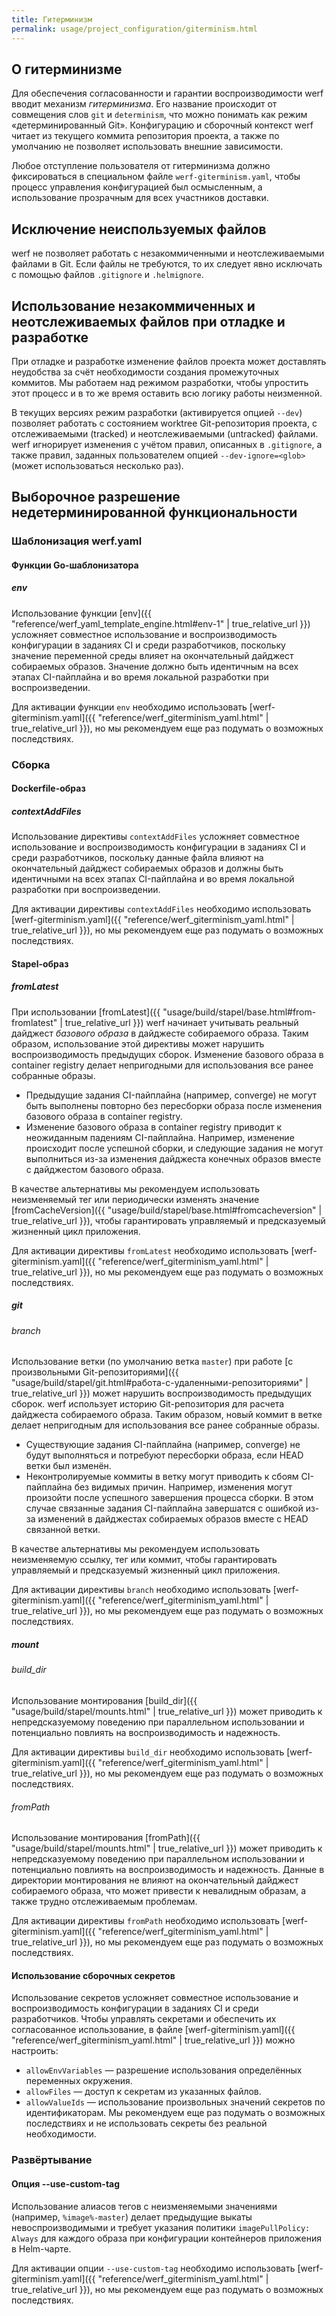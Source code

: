 ```yaml
---
title: Гитерминизм
permalink: usage/project_configuration/giterminism.html
---
```


## О гитерминизме

Для обеспечения согласованности и гарантии воспроизводимости werf вводит механизм _гитерминизма_. Его название происходит от совмещения слов `git` и `determinism`, что можно понимать как режим «детерминированный Git». Конфигурацию и сборочный контекст werf читает из текущего коммита репозитория проекта, а также по умолчанию не позволяет использовать внешние зависимости.

Любое отступление пользователя от гитерминизма должно фиксироваться в специальном файле `werf-giterminism.yaml`, чтобы процесс управления конфигурацией был осмысленным, а использование прозрачным для всех участников доставки.

## Исключение неиспользуемых файлов

werf не позволяет работать с незакоммиченными и неотслеживаемыми файлами в Git. Если файлы не требуются, то их следует явно исключать с помощью файлов `.gitignore` и `.helmignore`.

## Использование незакоммиченных и неотслеживаемых файлов при отладке и разработке

При отладке и разработке изменение файлов проекта может доставлять неудобства за счёт необходимости создания промежуточных коммитов. Мы работаем над режимом разработки, чтобы упростить этот процесс и в то же время оставить всю логику работы неизменной.

В текущих версиях режим разработки (активируется опцией `--dev`) позволяет работать с состоянием worktree Git-репозитория проекта, с отслеживаемыми (tracked) и неотслеживаемыми (untracked) файлами. werf игнорирует изменения с учётом правил, описанных в `.gitignore`, а также правил, заданных пользователем опцией `--dev-ignore=<glob>` (может использоваться несколько раз).

## Выборочное разрешение недетерминированной функциональности

### Шаблонизация werf.yaml

#### Функции Go-шаблонизатора

##### env

Использование функции [env]({{ "reference/werf_yaml_template_engine.html#env-1" | true_relative_url }}) усложняет совместное использование и воспроизводимость конфигурации в заданиях CI и среди разработчиков, поскольку значение переменной среды влияет на окончательный дайджест собираемых образов. Значение должно быть идентичным на всех этапах CI-пайплайна и во время локальной разработки при воспроизведении.

Для активации функции `env` необходимо использовать [werf-giterminism.yaml]({{ "reference/werf_giterminism_yaml.html" | true_relative_url }}), но мы рекомендуем еще раз подумать о возможных последствиях.

### Сборка

#### Dockerfile-образ

##### contextAddFiles

Использование директивы `contextAddFiles` усложняет совместное использование и воспроизводимость конфигурации в заданиях CI и среди разработчиков, поскольку данные файла влияют на окончательный дайджест собираемых образов и должны быть идентичными на всех этапах CI-пайплайна и во время локальной разработки при воспроизведении.

Для активации директивы `contextAddFiles` необходимо использовать [werf-giterminism.yaml]({{ "reference/werf_giterminism_yaml.html" | true_relative_url }}), но мы рекомендуем еще раз подумать о возможных последствиях.

#### Stapel-образ

##### fromLatest

При использовании [fromLatest]({{ "usage/build/stapel/base.html#from-fromlatest" | true_relative_url }}) werf начинает учитывать реальный дайджест _базового образа_ в дайджесте собираемого образа. Таким образом, использование этой директивы может нарушить воспроизводимость предыдущих сборок. Изменение базового образа в container registry делает непригодными для использования все ранее собранные образы.

* Предыдущие задания CI-пайплайна (например, converge) не могут быть выполнены повторно без пересборки образа после изменения базового образа в container registry.
* Изменение базового образа в container registry приводит к неожиданным падениям CI-пайплайна. Например, изменение происходит после успешной сборки, и следующие задания не могут выполниться из-за изменения дайджеста конечных образов вместе с дайджестом базового образа.

В качестве альтернативы мы рекомендуем использовать неизменяемый тег или периодически изменять значение [fromCacheVersion]({{ "usage/build/stapel/base.html#fromcacheversion" | true_relative_url }}), чтобы гарантировать управляемый и предсказуемый жизненный цикл приложения.

Для активации директивы `fromLatest` необходимо использовать [werf-giterminism.yaml]({{ "reference/werf_giterminism_yaml.html" | true_relative_url }}), но мы рекомендуем еще раз подумать о возможных последствиях.

##### git

###### branch

Использование ветки (по умолчанию ветка `master`) при работе [с произвольными Git-репозиториями]({{ "usage/build/stapel/git.html#работа-с-удаленными-репозиториями" | true_relative_url }}) может нарушить воспроизводимость предыдущих сборок. werf использует историю Git-репозитория для расчета дайджеста собираемого образа. Таким образом, новый коммит в ветке делает непригодным для использования все ранее собранные образы.

* Существующие задания CI-пайплайна (например, converge) не будут выполняться и потребуют пересборки образа, если HEAD ветки был изменён.
* Неконтролируемые коммиты в ветку могут приводить к сбоям CI-пайплайна без видимых причин. Например, изменения могут произойти после успешного завершения процесса сборки. В этом случае связанные задания CI-пайплайна завершатся с ошибкой из-за изменений в дайджестах собираемых образов вместе с HEAD связанной ветки.

В качестве альтернативы мы рекомендуем использовать неизменяемую ссылку, тег или коммит, чтобы гарантировать управляемый и предсказуемый жизненный цикл приложения.

Для активации директивы `branch` необходимо использовать [werf-giterminism.yaml]({{ "reference/werf_giterminism_yaml.html" | true_relative_url }}), но мы рекомендуем еще раз подумать о возможных последствиях.

##### mount

###### build_dir

Использование монтирования [build_dir]({{ "usage/build/stapel/mounts.html" | true_relative_url }}) может приводить к непредсказуемому поведению при параллельном использовании и потенциально повлиять на воспроизводимость и надежность.

Для активации директивы `build_dir` необходимо использовать [werf-giterminism.yaml]({{ "reference/werf_giterminism_yaml.html" | true_relative_url }}), но мы рекомендуем еще раз подумать о возможных последствиях.

###### fromPath

Использование монтирования [fromPath]({{ "usage/build/stapel/mounts.html" | true_relative_url }}) может приводить к непредсказуемому поведению при параллельном использовании и потенциально повлиять на воспроизводимость и надежность. Данные в директории монтирования не влияют на окончательный дайджест собираемого образа, что может привести к невалидным образам, а также трудно отслеживаемым проблемам.

Для активации директивы `fromPath` необходимо использовать [werf-giterminism.yaml]({{ "reference/werf_giterminism_yaml.html" | true_relative_url }}), но мы рекомендуем еще раз подумать о возможных последствиях.

#### Использование сборочных секретов

Использование секретов усложняет совместное использование и воспроизводимость конфигурации в заданиях CI и среди разработчиков.
Чтобы управлять секретами и обеспечить их согласованное использование, в файле [werf-giterminism.yaml]({{ "reference/werf_giterminism_yaml.html" | true_relative_url }}) можно настроить:
- `allowEnvVariables` — разрешение использования определённых переменных окружения.
- `allowFiles` — доступ к секретам из указанных файлов.
- `allowValueIds` — использование произвольных значений секретов по идентификаторам.
Мы рекомендуем еще раз подумать о возможных последствиях и не использовать секреты без реальной необходимости.

### Развёртывание

#### Опция --use-custom-tag

Использование алиасов тегов с неизменяемыми значениями (например, `%image%-master`) делает предыдущие выкаты невоспроизводимыми и требует указания политики `imagePullPolicy: Always` для каждого образа при конфигурации контейнеров приложения в Helm-чарте.

Для активации опции `--use-custom-tag` необходимо использовать [werf-giterminism.yaml]({{ "reference/werf_giterminism_yaml.html" | true_relative_url }}), но мы рекомендуем еще раз подумать о возможных последствиях.
